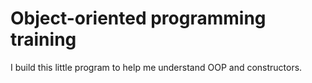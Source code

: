 # Object-oriented programming training

I build this little program to help me understand OOP and constructors.
